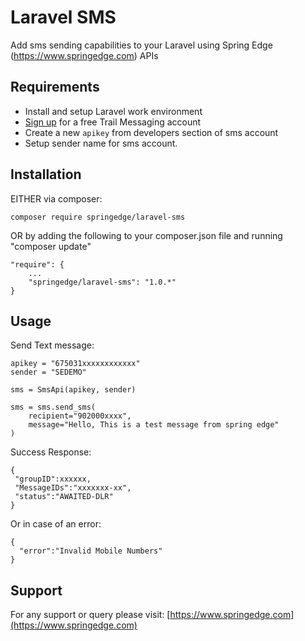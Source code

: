 Laravel SMS 
================================

Add sms sending capabilities to your Laravel using Spring Edge (https://www.springedge.com) APIs

Requirements
------------

- Install and setup Laravel work environment
- [Sign up](https://www.springedge.com/) for a free Trail Messaging account
- Create a new `apikey` from developers section of sms account
- Setup sender name for sms account.


Installation
------------

EITHER via composer:

```
composer require springedge/laravel-sms

```

OR by adding the following to your composer.json file and running "composer update"

```
"require": {
    ...
    "springedge/laravel-sms": "1.0.*"
}

```

Usage
-----

Send Text message:

```
apikey = "675031xxxxxxxxxxxx"
sender = "SEDEMO"

sms = SmsApi(apikey, sender)

sms = sms.send_sms(
    recipient="902000xxxx",
    message="Hello, This is a test message from spring edge"
)

```

Success Response:

```
{
 "groupID":xxxxxx,
 "MessageIDs":"xxxxxxx-xx",
 "status":"AWAITED-DLR"
}
```


Or in case of an error:

```
{
  "error":"Invalid Mobile Numbers"
}
```


Support
-------------

For any support or query please visit:
[https://www.springedge.com](https://www.springedge.com)

